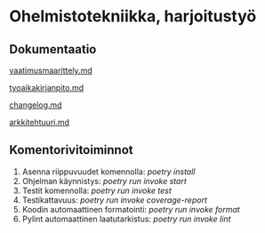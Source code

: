# Ohelmistotekniikka, harjoitustyö


## Dokumentaatio
[vaatimusmaarittely.md](https://github.com/iidaw/ot-harjoitustyo/blob/master/dokumentaatio/vaatimusmaarittely.md)

[tyoaikakirjanpito.md](https://github.com/iidaw/ot-harjoitustyo/blob/master/password_manager/dokumentaatio/tyoaikakirjanpito.md)

[changelog.md](https://github.com/iidaw/ot-harjoitustyo/blob/master/password_manager/dokumentaatio/changelog.md)

[arkkitehtuuri.md](https://github.com/iidaw/ot-harjoitustyo/blob/master/password_manager/dokumentaatio/arkkitehtuuri.md)


## Komentorivitoiminnot
1. Asenna riippuvuudet komennolla: _poetry install_
2. Ohjelman käynnistys: _poetry run invoke start_
3. Testit komennolla: _poetry run invoke test_
4. Testikattavuus: _poetry run invoke coverage-report_
5. Koodin automaattinen formatointi: _poetry run invoke format_
6. Pylint automaattinen laatutarkistus: _poetry run invoke lint_
